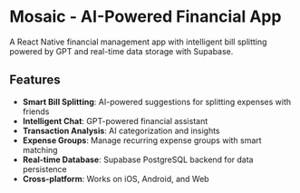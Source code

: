 # Mosaic - AI-Powered Financial App

A React Native financial management app with intelligent bill splitting powered by GPT and real-time data storage with Supabase.

## Features

- **Smart Bill Splitting**: AI-powered suggestions for splitting expenses with friends
- **Intelligent Chat**: GPT-powered financial assistant
- **Transaction Analysis**: AI categorization and insights
- **Expense Groups**: Manage recurring expense groups with smart matching
- **Real-time Database**: Supabase PostgreSQL backend for data persistence
- **Cross-platform**: Works on iOS, Android, and Web
